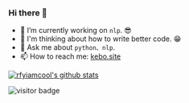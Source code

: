 ### Hi there 👋

<!--
**bo-ke/bo-ke** is a ✨ _special_ ✨ repository because its `README.md` (this file) appears on your GitHub profile.

Here are some ideas to get you started:

- 🔭 I’m currently working on ...
- 🌱 I’m currently learning ...
- 👯 I’m looking to collaborate on ...
- 🤔 I’m looking for help with ...
- 💬 Ask me about ...
- 📫 How to reach me: ...
- 😄 Pronouns: ...
- ⚡ Fun fact: ...
-->
- 🎯 I’m currently working on `nlp`. 😎
- 🤔 I'm thinking about how to write better code. 😁
- 💬 Ask me about `python、nlp`.
- 📫 How to reach me: [kebo.site](https://kebo.site)

[![rfyiamcool's github stats](https://github-readme-stats.vercel.app/api?username=bo-ke)](https://github.com/bo-ke)

<img src="https://visitor-badge.laobi.icu/badge?page_id=bo-ke.bo-ke" alt="visitor badge"/> 

